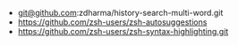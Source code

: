 - git@github.com:zdharma/history-search-multi-word.git
- https://github.com/zsh-users/zsh-autosuggestions
- https://github.com/zsh-users/zsh-syntax-highlighting.git
